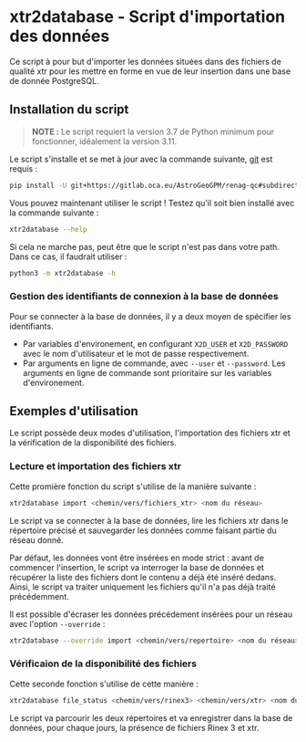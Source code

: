 # xtr2database - Script d'importation des données

Ce script à pour but d'importer les données situées dans des fichiers de qualité xtr pour les mettre en forme en vue de leur insertion dans une base de donnée PostgreSQL.

## Installation du script

> **NOTE :** Le script requiert la version 3.7 de Python minimum pour fonctionner, idéalement la version 3.11.

Le script s'installe et se met à jour avec la commande suivante, [git](https://git-scm.com/) est requis :

```bash
pip install -U git+https://gitlab.oca.eu/AstroGeoGPM/renag-qc#subdirectory=xtr2database
```

Vous pouvez maintenant utiliser le script ! Testez qu'il soit bien installé avec la commande suivante :

```sh
xtr2database --help
```

Si cela ne marche pas, peut être que le script n'est pas dans votre path. Dans ce cas, il faudrait utiliser :

```sh
python3 -m xtr2database -h
```

### Gestion des identifiants de connexion à la base de données

Pour se connecter à la base de données, il y a deux moyen de spécifier les identifiants.

- Par variables d'environement, en configurant `X2D_USER` et `X2D_PASSWORD` avec le nom d'utilisateur et le mot de passe respectivement.
- Par arguments en ligne de commande, avec `--user` et `--password`. Les arguments en ligne de commande sont prioritaire sur les variables d'environement.

## Exemples d'utilisation

Le script possède deux modes d'utilisation, l'importation des fichiers xtr et la vérification de la disponibilité des fichiers.

### Lecture et importation des fichiers xtr

Cette promière fonction du script s'utilise de la manière suivante :

```sh
xtr2database import <chemin/vers/fichiers_xtr> <nom du réseau>
```

Le script va se connecter à la base de données, lire les fichiers xtr dans le répertoire précisé et sauvegarder les données comme faisant partie du réseau donné.

Par défaut, les données vont être insérées en mode strict : avant de commencer l'insertion, le script va interroger la base de données et récupérer la liste des fichiers dont le contenu a déjà été inséré dedans. Ainsi, le script va traiter uniquement les fichiers qu'il n'a pas déjà traité précédemment.

Il est possible d'écraser les données précédement insérées pour un réseau avec l'option `--override` :

```sh
xtr2database --override import <chemin/vers/repertoire> <nom du réseau>
```

### Vérificaion de la disponibilité des fichiers

Cette seconde fonction s'utilise de cette manière :

```sh
xtr2database file_status <chemin/vers/rinex3> <chemin/vers/xtr> <nom du réseau>
```

Le script va parcourir les deux répertoires et va enregistrer dans la base de données, pour chaque jours, la présence de fichiers Rinex 3 et xtr.
